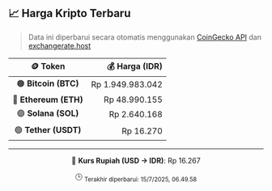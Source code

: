 

<!-- HARGA_KRIPTO -->
## 📈 Harga Kripto Terbaru

> Data ini diperbarui secara otomatis menggunakan [CoinGecko API](https://www.coingecko.com/) dan [exchangerate.host](https://exchangerate.host/)

<div align="center">

| 🪙 Token | 💰 Harga (IDR) |
|:------:|---------------:|
| 🟠 **Bitcoin (BTC)**   | Rp 1.949.983.042 |
| 🔵 **Ethereum (ETH)**  | Rp 48.990.155 |
| 🟣 **Solana (SOL)**    | Rp 2.640.168 |
| 🟢 **Tether (USDT)**   | Rp 16.270 |

---

💱 **Kurs Rupiah (USD → IDR)**: Rp 16.267

🕒 <sub>Terakhir diperbarui: 15/7/2025, 06.49.58</sub>

</div>
<!-- /HARGA_KRIPTO -->